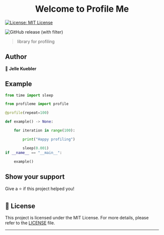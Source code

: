 
<h1 align="center">Welcome to Profile Me</h1>
<p>
  <a href="#" target="_blank">
    <img alt="License: MIT License" src="https://img.shields.io/badge/License-MIT License-yellow.svg" />
  </a>
</p>

![GitHub release (with filter)](https://img.shields.io/github/v/release/platomo/profileme)

> library for profiling

## Author

👤 **Jelle Kuebler**

## Example
```python
from time import sleep

from profileme import profile

@profile(repeat=100)

def example() -> None:

    for iteration in range(100):

        print("Happy profiling")

        sleep(0.001)
if __name__ == "__main__":

    example()
```
## Show your support

Give a ⭐️ if this project helped you!

## 📝 License

This project is licensed under the MIT License. For more details, please refer to the [LICENSE](LICENSE.md) file.

***
